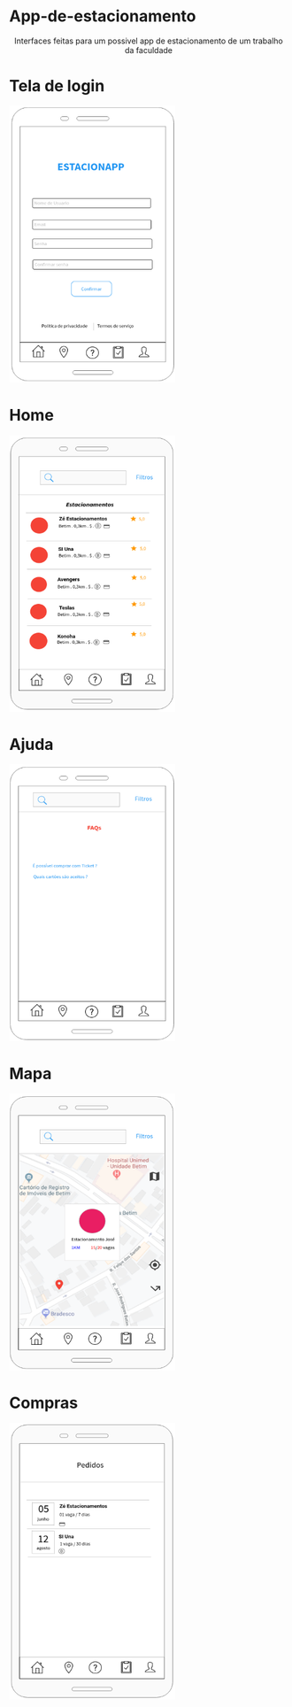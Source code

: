# App-de-estacionamento
<p style='text-align:center;'>Interfaces feitas para um possivel app de estacionamento de um trabalho da faculdade</p>
<h1>Tela de login</h1>
<img src='perfil.png' width='300' height='500'>
<h1>Home</h1>
<img src='Home.png' width='300' height='500'>
<h1>Ajuda</h1>
<img src='ajuda.png' width='300' height='500'>
<h1>Mapa</h1>
<img src='mapa.png' width='300' height='500'>
<h1>Compras</h1>
<img src='Compras.png' width='300' height='500'>
